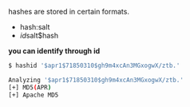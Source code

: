 hashes are stored in certain formats. 
- hash:salt
- $id$salt$hash

**you can identify through id**
```bash
$ hashid '$apr1$71850310$gh9m4xcAn3MGxogwX/ztb.'

Analyzing '$apr1$71850310$gh9m4xcAn3MGxogwX/ztb.'
[+] MD5(APR) 
[+] Apache MD5                    
```


